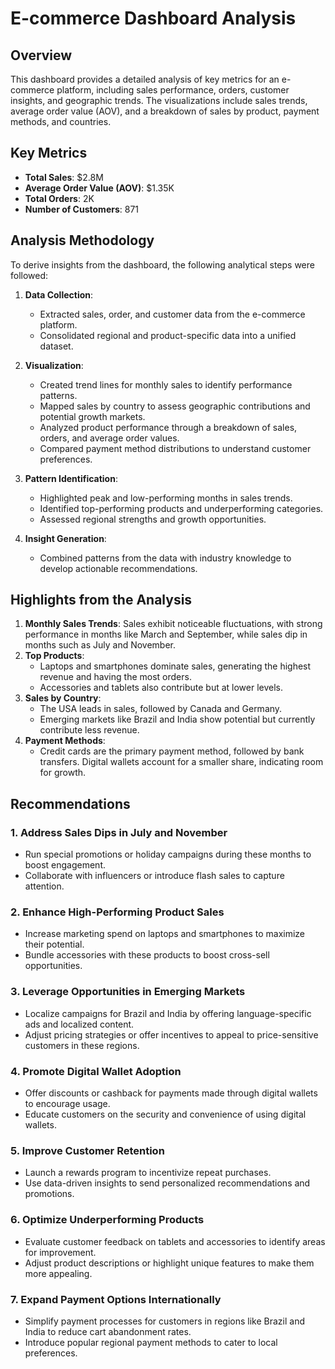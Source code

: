 # E-commerce Dashboard Analysis

## Overview
This dashboard provides a detailed analysis of key metrics for an e-commerce platform, including sales performance, orders, customer insights, and geographic trends. The visualizations include sales trends, average order value (AOV), and a breakdown of sales by product, payment methods, and countries.

## Key Metrics
- **Total Sales**: $2.8M
- **Average Order Value (AOV)**: $1.35K
- **Total Orders**: 2K
- **Number of Customers**: 871

## Analysis Methodology
To derive insights from the dashboard, the following analytical steps were followed:
1. **Data Collection**:
   - Extracted sales, order, and customer data from the e-commerce platform.
   - Consolidated regional and product-specific data into a unified dataset.

2. **Visualization**:
   - Created trend lines for monthly sales to identify performance patterns.
   - Mapped sales by country to assess geographic contributions and potential growth markets.
   - Analyzed product performance through a breakdown of sales, orders, and average order values.
   - Compared payment method distributions to understand customer preferences.

3. **Pattern Identification**:
   - Highlighted peak and low-performing months in sales trends.
   - Identified top-performing products and underperforming categories.
   - Assessed regional strengths and growth opportunities.

4. **Insight Generation**:
   - Combined patterns from the data with industry knowledge to develop actionable recommendations.

## Highlights from the Analysis
1. **Monthly Sales Trends**: Sales exhibit noticeable fluctuations, with strong performance in months like March and September, while sales dip in months such as July and November.
2. **Top Products**:
   - Laptops and smartphones dominate sales, generating the highest revenue and having the most orders.
   - Accessories and tablets also contribute but at lower levels.
3. **Sales by Country**:
   - The USA leads in sales, followed by Canada and Germany.
   - Emerging markets like Brazil and India show potential but currently contribute less revenue.
4. **Payment Methods**:
   - Credit cards are the primary payment method, followed by bank transfers. Digital wallets account for a smaller share, indicating room for growth.

## Recommendations
### 1. **Address Sales Dips in July and November**
   - Run special promotions or holiday campaigns during these months to boost engagement.
   - Collaborate with influencers or introduce flash sales to capture attention.

### 2. **Enhance High-Performing Product Sales**
   - Increase marketing spend on laptops and smartphones to maximize their potential.
   - Bundle accessories with these products to boost cross-sell opportunities.

### 3. **Leverage Opportunities in Emerging Markets**
   - Localize campaigns for Brazil and India by offering language-specific ads and localized content.
   - Adjust pricing strategies or offer incentives to appeal to price-sensitive customers in these regions.

### 4. **Promote Digital Wallet Adoption**
   - Offer discounts or cashback for payments made through digital wallets to encourage usage.
   - Educate customers on the security and convenience of using digital wallets.

### 5. **Improve Customer Retention**
   - Launch a rewards program to incentivize repeat purchases.
   - Use data-driven insights to send personalized recommendations and promotions.

### 6. **Optimize Underperforming Products**
   - Evaluate customer feedback on tablets and accessories to identify areas for improvement.
   - Adjust product descriptions or highlight unique features to make them more appealing.

### 7. **Expand Payment Options Internationally**
   - Simplify payment processes for customers in regions like Brazil and India to reduce cart abandonment rates.
   - Introduce popular regional payment methods to cater to local preferences.

